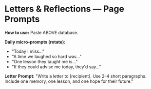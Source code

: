 # Letters & Reflections — Page Prompts

**How to use:** Paste ABOVE database.

**Daily micro-prompts (rotate):**
- "Today I miss..."
- "A time we laughed so hard was..."
- "One lesson they taught me is..."
- "If they could advise me today, they'd say..."

**Letter Prompt:**
"Write a letter to [recipient]. Use 2–4 short paragraphs. Include one memory, one lesson, and one hope for their future."
